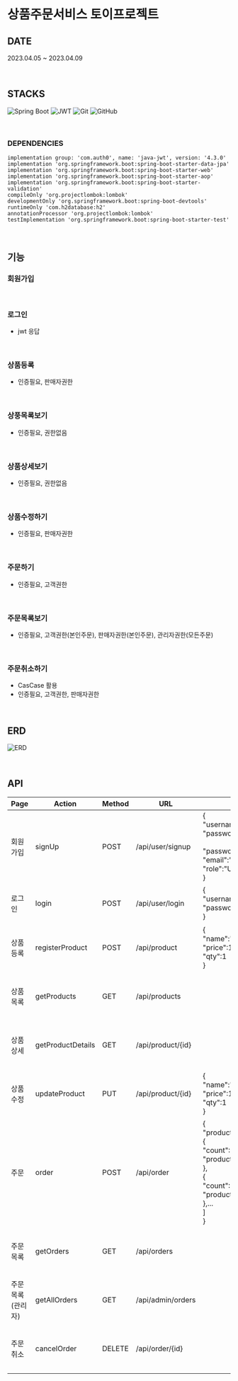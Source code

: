 # 상품주문서비스 토이프로젝트

## DATE
2023.04.05 ~ 2023.04.09

<br/>

## STACKS

![Spring Boot](https://img.shields.io/badge/Spring_Boot-F2F4F9?style=for-the-badge&logo=spring-boot)
![JWT](https://img.shields.io/badge/JWT-000000?style=for-the-badge&logo=JSON%20web%20tokens&logoColor=white)
![Git](https://img.shields.io/badge/GIT-E44C30?style=for-the-badge&logo=git&logoColor=white)
![GitHub](https://img.shields.io/badge/GitHub-100000?style=for-the-badge&logo=github&logoColor=white)

<br/>

### DEPENDENCIES
```
implementation group: 'com.auth0', name: 'java-jwt', version: '4.3.0'
implementation 'org.springframework.boot:spring-boot-starter-data-jpa'
implementation 'org.springframework.boot:spring-boot-starter-web'
implementation 'org.springframework.boot:spring-boot-starter-aop'
implementation 'org.springframework.boot:spring-boot-starter-validation'
compileOnly 'org.projectlombok:lombok'
developmentOnly 'org.springframework.boot:spring-boot-devtools'
runtimeOnly 'com.h2database:h2'
annotationProcessor 'org.projectlombok:lombok'
testImplementation 'org.springframework.boot:spring-boot-starter-test'
```

<br/>

## 기능

### 회원가입

<br/>

### 로그인
- jwt 응답

<br/>

### 상품등록
- 인증필요, 판매자권한

<br/>

### 상풍목록보기
- 인증필요, 권한없음

<br/>

### 상품상세보기
- 인증필요, 권한없음

<br/>

### 상품수정하기
- 인증필요, 판매자권한

<br/>

### 주문하기
- 인증필요, 고객권한

<br/>

### 주문목록보기
- 인증필요, 고객권한(본인주문), 판매자권한(본인주문), 관리자권한(모든주문)

<br/>

### 주문취소하기
- CasCase 활용
- 인증필요, 고객권한, 판매자권한

<br/>

## ERD
![ERD](https://user-images.githubusercontent.com/107831692/230870048-a42ba4a0-a6d3-43ce-ab69-bdbd64121380.png)

<br/>

## API
| Page | Action               | Method | URL              | Request                                                                                                                                       | Response                       |
|------|----------------------|--------|------------------|-----------------------------------------------------------------------------------------------------------------------------------------------|--------------------------------|
| 회원가입 | signUp               | POST   | /api/user/signup | {<br/>"username":"username",<br/>"password":"password",<br/><br/>"password_check":"passsword",<br/>"email":"email@email.com",<br/>"role":"USER"<br/>} | {<br/>"status":200,<br/>"msg":"성공",<br/>"data":{...}<br/>} |
| 로그인  | login                | POST   | /api/user/login  | {<br/>"username":"username",<br/>"password":"password"<br/>}                                                                                  | {<br/>"status":200,<br/>"msg":"성공",<br/>"data":{...}<br/> |         
| 상품등록 | registerProduct      | POST   | /api/product     | {<br/>"name":"name",<br/>"price":1000,<br/>"qty":1<br/>}                                                                                      | {<br/>"status":200,<br/>"msg":"성공",<br/>"data":{...}<br/>}|
| 상품목록 | getProducts          | GET    |  /api/products   |                                                                                                                                               | {<br/>"status":200,<br/>"msg":"성공",<br/>"data":{...}<br/>} |
| 상품상세 | getProductDetails    | GET    | /api/product/{id} |                                                                                                                                               | {<br/>"status":200,<br/>"msg":"성공",<br/>"data":{...}<br/>} |
| 상품수정 | updateProduct        | PUT    | /api/product/{id} | {<br/>"name":"name",<br/>"price":1000,<br/>"qty":1<br/>}                                                                                      | {<br/>"status":200,<br/>"msg":"성공",<br/>"data":{...}<br/>} |
| 주문   | order                | POST   | /api/order        | {<br/>"products":[<br/>{<br/>"count":1,<br/>"product_id":1<br/>},<br/>{<br/>"count":1,<br/>"product_id":2<br/>},...<br/>]<br/>}               | {<br/>"status":200,<br/>"msg":"성공",<br/>"data":{...}<br/>} |
| 주문목록 | getOrders           | GET    | /api/orders       |                                                                                                                                               | {<br/>"status":200,<br/>"msg":"성공",<br/>"data":{...}<br/>} |
| 주문목록(관리자) | getAllOrders       | GET    | /api/admin/orders |                                                                                                                                               | {<br/>"status":200,<br/>"msg":"성공",<br/>"data":{...}<br/>} |
| 주문취소 | cancelOrder          | DELETE | /api/order/{id} |                                                                                                                                               | {<br/>"status":200,<br/>"msg":"성공",<br/>"data":{...}<br/>} |
